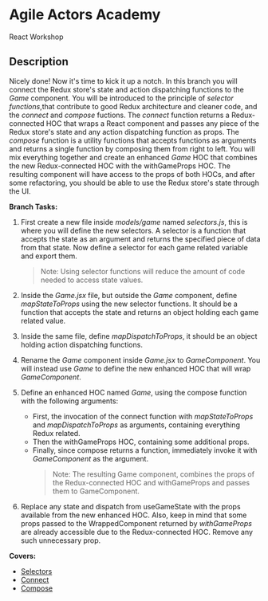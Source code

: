 # Agile Actors Academy

React Workshop

## Description

Nicely done! Now it's time to kick it up a notch. In this branch you will connect the Redux store's state and action dispatching functions to the _Game_ component. You will be introduced to the principle of _selector functions_,that contribute to good Redux architecture and cleaner code, and the _connect_ and _compose_ fuctions. The _connect_ function returns a Redux-connected HOC that wraps a React component and passes any piece of the Redux store's state and any action dispatching function as props. The _compose_ function is a utility functions that accepts functions as arguments and returns a single function by composing them from right to left. You will mix everything together and create an enhanced _Game_ HOC that combines the new Redux-connected HOC with the withGameProps HOC. The resulting component will have access to the props of both HOCs, and after some refactoring, you should be able to use the Redux store's state through the UI.

**Branch Tasks:**

1. First create a new file inside _models/game_ named _selectors.js_, this is where you will define the new selectors. A selector is a function that accepts the state as an argument and returns the specified piece of data from that state. Now define a selector for each game related variable and export them.

   > Note: Using selector functions will reduce the amount of code needed to access state values.

2. Inside the _Game.jsx_ file, but outside the _Game_ component, define _mapStateToProps_ using the new selector functions. It should be a function that accepts the state and returns an object holding each game related value.

3. Inside the same file, define _mapDispatchToProps_, it should be an object holding action dispatching functions.

4. Rename the _Game_ component inside _Game.jsx_ to _GameComponent_. You will instead use _Game_ to define the new enhanced HOC that will wrap _GameComponent_.

5. Define an enhanced HOC named _Game_, using the compose function with the following arguments:

   - First, the invocation of the connect function with _mapStateToProps_ and _mapDispatchToProps_ as arguments, containing everything Redux related.
   - Then the withGameProps HOC, containing some additional props.
   - Finally, since compose returns a function, immediately invoke it with _GameComponent_ as the argument.
     > Note: The resulting Game component, combines the props of the Redux-connected HOC and withGameProps and passes them to GameComponent.

6. Replace any state and dispatch from useGameState with the props available from the new enhanced HOC. Also, keep in mind that some props passed to the WrappedComponent returned by _withGameProps_ are already accessible due to the Redux-connected HOC. Remove any such unnecessary prop.

**Covers:**

- [Selectors](https://redux.js.org/usage/deriving-data-selectors)
- [Connect](https://react-redux.js.org/api/connect)
- [Compose](https://redux.js.org/api/compose)
